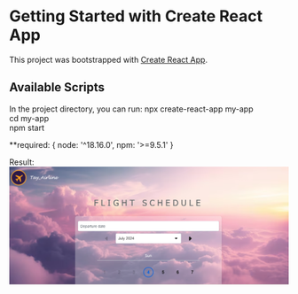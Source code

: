 # Getting Started with Create React App

This project was bootstrapped with [Create React App](https://github.com/facebook/create-react-app).

## Available Scripts

In the project directory, you can run:
npx create-react-app my-app  
cd my-app  
npm start  

**required: { node: '^18.16.0', npm: '>=9.5.1' }  


Result:  
![Result Screenshot](result.png)
